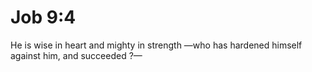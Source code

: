 # Job 9:4

He is wise in heart and mighty in strength —who has hardened himself against him, and succeeded ?—
